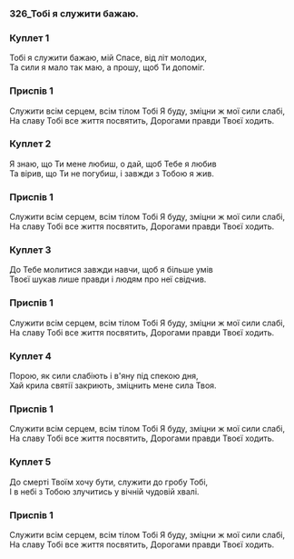 ### 326_Тобі я служити бажаю.
### Куплет 1
Тобі я служити бажаю, мій Спасе, від літ молодих,<br/>Та сили я мало так маю, а прошу, щоб Ти допоміг.
### Приспів 1
Служити всім серцем, всім тілом Тобі Я буду, зміцни ж мої сили слабі, <br/>На славу Тобі все життя посвятить, Дорогами правди Твоєї ходить.
### Куплет 2
Я знаю, що Ти мене любиш, о дай, щоб Тебе я любив<br/>Та вірив, що Ти не погубиш, і завжди з Тобою я жив.
### Приспів 1
Служити всім серцем, всім тілом Тобі Я буду, зміцни ж мої сили слабі, <br/>На славу Тобі все життя посвятить, Дорогами правди Твоєї ходить.
### Куплет 3
До Тебе молитися завжди навчи, щоб я більше умів<br/>Твоєї шукав лише правди і людям про неї свідчив.
### Приспів 1
Служити всім серцем, всім тілом Тобі Я буду, зміцни ж мої сили слабі, На славу Тобі все життя посвятить, Дорогами правди Твоєї ходить.
### Куплет 4
Порою, як сили слабіють і в'яну під спекою дня,<br/>Хай крила святії закриють, зміцнить мене сила Твоя.
### Приспів 1
Служити всім серцем, всім тілом Тобі Я буду, зміцни ж мої сили слабі, <br/>На славу Тобі все життя посвятить, Дорогами правди Твоєї ходить.
### Куплет 5
До смерті Твоїм хочу бути, служити до гробу Тобі,<br/>І в небі з Тобою злучитись у вічній чудовій хвалі.
### Приспів 1
Служити всім серцем, всім тілом Тобі Я буду, зміцни ж мої сили слабі, <br/>На славу Тобі все життя посвятить, Дорогами правди Твоєї ходить.
